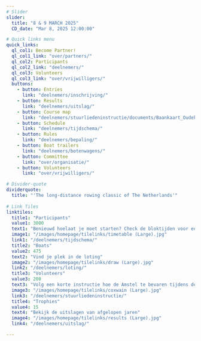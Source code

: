 ```yaml
---
# Slider
slider:
  title: "8 & 9 MARCH 2025"
  CD_date: "Mar 8, 2025 12:00:00"

# Quick links menu
quick_links:
  ql_col1: Become Partner!
  ql_col1_link: "over/partners/"
  ql_col2: Participants
  ql_col2_link: "deelnemers/"
  ql_col3: Volunteers
  ql_col3_link: "over/vrijwilligers/"
  buttons:
    - button: Entries
      link: "deelnemers/inschrijving/"
    - button: Results
      link: "deelnemers/uitslag/"
    - button: Course map
      link: "deelnemers/stuurliedeninstructie/documents/Baankaart_Oudekerk_Amsterdam.pdf"
    - button: Schedule
      link: "deelnemers/tijdschema/"
    - button: Rules
      link: "deelnemers/bepaling/"
    - button: Boat trailers
      link: "deelnemers/botenwagens/"
    - button: Committee
      link: "over/organisatie/"
    - button: Volunteers
      link: "over/vrijwilligers/"

# Divider-quote
dividerquote:
  title: "'The long-distance rowing classic of The Netherlands'"
    
# Link Tiles
linktiles:
  title1: "Participants"
  value1: 3000
  text1: "Benieuwd hoelaat je moet starten? Check de bloktijden voor een indicatie"
  image1: "/images/homepage/tilelinks/timetable (Large).jpg"
  link1: "/deelnemers/tijdschema/"
  title2: "Boats"
  value2: 475
  text2: "Vind je plek in de loting"
  image2: "/images/homepage/tilelinks/draw (Large).jpg"
  link2: "/deelnemers/loting/"
  title3: "Volunteers" 
  value3: 200
  text3: "Volg een korte instructie hoe de Amstel te bevaren tijdens de Head"
  image3: "/images/homepage/tilelinks/coxwain (Large).jpg"
  link3: "/deelnemers/stuurliedeninstructie/"
  title4: "Trophies"
  value4: 15
  text4: "Bekijk de uitslagen van afgelopen jaren"
  image4: "/images/homepage/tilelinks/results (Large).jpg"
  link4: "/deelnemers/uitslag/"

---
```



